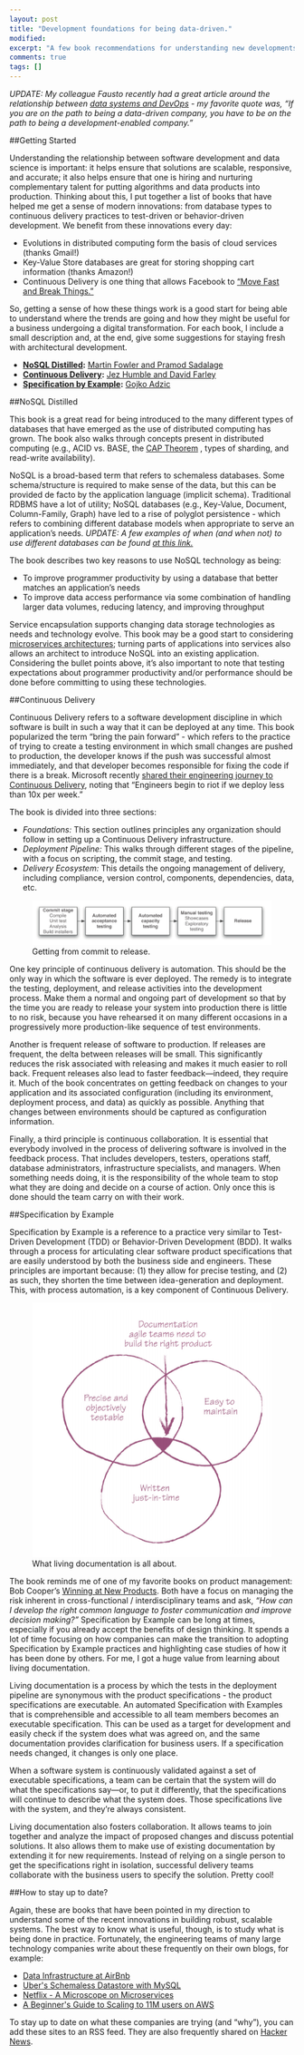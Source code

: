 ```yaml
---
layout: post
title: "Development foundations for being data-driven."
modified:
excerpt: "A few book recommendations for understanding new developments in software."
comments: true
tags: []
---
```


*UPDATE: My colleague Fausto recently had a great article around the relationship between [data systems and DevOps][1] - my favorite quote was, “If you are on the path to being a data-driven company, you have to be on the path to being a development-enabled company.”*

##Getting Started

Understanding the relationship between software development and data science is important: it helps ensure that solutions are scalable, responsive, and accurate; it also helps ensure that one is hiring and nurturing complementary talent for putting algorithms and data products into production. Thinking about this, I put together a list of books that have helped me get a sense of modern innovations: from database types to continuous delivery practices to test-driven or behavior-driven development. We benefit from these innovations every day: 

* Evolutions in distributed computing form the basis of cloud services (thanks Gmail!)
* Key-Value Store databases are great for storing shopping cart information (thanks Amazon!)
* Continuous Delivery is one thing that allows Facebook to [“Move Fast and Break Things.”][2]

So, getting a sense of how these things work is a good start for being able to understand where the trends are going and how they might be useful for a business undergoing a digital transformation. For each book, I include a small description and, at the end, give some suggestions for staying fresh with architectural development.

* **[NoSQL Distilled][3]:** [Martin Fowler and Pramod Sadalage][3]
* **[Continuous Delivery][4]:** [Jez Humble and David Farley][4]
* **[Specification by Example][5]:** [Gojko Adzic][5]

##NoSQL Distilled

This book is a great read for being introduced to the many different types of databases that have emerged as the use of distributed computing has grown. The book also walks through concepts present in distributed computing (e.g., ACID vs. BASE, the [CAP Theorem][6] , types of sharding, and read-write availability).

NoSQL is a broad-based term that refers to schemaless databases. Some schema/structure is required to make sense of the data, but this can be provided de facto by the application language (implicit schema). Traditional RDBMS have a lot of utility; NoSQL databases (e.g., Key-Value, Document, Column-Family, Graph) have led to a rise of polyglot persistence - which refers to combining different database models when appropriate to serve an application’s needs. *UPDATE: A few examples of when (and when not) to use different databases can be found [at this link.][7]*

The book describes two key reasons to use NoSQL technology as being:

* To improve programmer productivity by using a database that better matches an application’s needs
* To improve data access performance via some combination of handling larger data volumes, reducing latency, and improving throughput

Service encapsulation supports changing data storage technologies as needs and technology evolve. This book may be a good start to considering [microservices architectures][8]; turning parts of applications into services also allows an architect to introduce NoSQL into an existing application. Considering the bullet points above, it’s also important to note that testing expectations about programmer productivity and/or performance should be done before committing to using these technologies.

##Continuous Delivery

Continuous Delivery refers to a software development discipline in which software is built in such a way that it can be deployed at any time. This book popularized the term “bring the pain forward” - which refers to the practice of trying to create a testing environment in which small changes are pushed to production, the developer knows if the push was successful almost immediately, and that developer becomes responsible for fixing the code if there is a break. Microsoft recently [shared their engineering journey to Continuous Delivery][9], noting that “Engineers begin to riot if we deploy less than 10x per week.”

The book is divided into three sections:

* *Foundations:* This section outlines principles any organization should follow in setting up a Continuous Delivery infrastructure.
* *Deployment Pipeline:* This walks through different stages of the pipeline, with a focus on scripting, the commit stage, and testing.
* *Delivery Ecosystem:* This details the ongoing management of delivery, including compliance, version control, components, dependencies, data, etc.

<figure>
	<img src="/images/deploymentpipeline.png">
	<figcaption>Getting from commit to release.</figcaption>
</figure>

One key principle of continuous delivery is automation. This should be the only way in which the software is ever deployed. The remedy is to integrate the testing, deployment, and release activities into the development process. Make them a normal and ongoing part of development so that by the time you are ready to release your system into production there is little to no risk, because you have rehearsed it on many different occasions in a progressively more production-like sequence of test environments.

Another is frequent release of software to production. If releases are frequent, the delta between releases will be small. This significantly reduces the risk associated with releasing and makes it much easier to roll back. Frequent releases also lead to faster feedback—indeed, they require it. Much of the book concentrates on getting feedback on changes to your application and its associated configuration (including its environment, deployment process, and data) as quickly as possible. Anything that changes between environments should be captured as configuration information. 

Finally, a third principle is continuous collaboration. It is essential that everybody involved in the process of delivering software is involved in the feedback process. That includes developers, testers, operations staff, database administrators, infrastructure specialists, and managers. When something needs doing, it is the responsibility of the whole team to stop what they are doing and decide on a course of action. Only once this is done should the team carry on with their work.

##Specification by Example

Specification by Example is a reference to a practice very similar to Test-Driven Development (TDD) or Behavior-Driven Development (BDD). It walks through a process for articulating clear software product specifications that are easily understood by both the business side and engineers. These principles are important because: (1) they allow for precise testing, and (2) as such, they shorten the time between idea-generation and deployment. This, with process automation, is a key component of Continuous Delivery. 

<figure>
	<img src="/images/livingdocumentation.png">
	<figcaption>What living documentation is all about.</figcaption>
</figure>

The book reminds me of one of my favorite books on product management: Bob Cooper’s [Winning at New Products][10]. Both have a focus on managing the risk inherent in cross-functional / interdisciplinary teams and ask, *“How can I develop the right common language to foster communication and improve decision making?”* Specification by Example can be long at times, especially if you already accept the benefits of design thinking. It spends a lot of time focusing on how companies can make the transition to adopting Specification by Example practices and highlighting case studies of how it has been done by others. For me, I got a huge value from learning about living documentation.

Living documentation is a process by which the tests in the deployment pipeline are synonymous with the product specifications - the product specifications are executable. An automated Specification with Examples that is comprehensible and accessible to all team members becomes an executable specification. This can be used as a target for development and easily check if the system does what was agreed on, and the same documentation provides clarification for business users. If a specification needs changed, it changes is only one place.

When a software system is continuously validated against a set of executable specifications, a team can be certain that the system will do what the specifications say—or, to put it differently, that the specifications will continue to describe what the system does. Those specifications live with the system, and they’re always consistent.

Living documentation also fosters collaboration. It allows teams to join together and analyze the impact of proposed changes and discuss potential solutions. It also allows them to make use of existing documentation by extending it for new requirements. Instead of relying on a single person to get the specifications right in isolation, successful delivery teams collaborate with the business users to specify the solution. Pretty cool!

##How to stay up to date?

Again, these are books that have been pointed in my direction to understand some of the recent innovations in building robust, scalable systems. The best way to know what is useful, though, is to study what is being done in practice. Fortunately, the engineering teams of many large technology companies write about these frequently on their own blogs, for example:

* [Data Infrastructure at AirBnb][11]
* [Uber's Schemaless Datastore with MySQL][12]
* [Netflix - A Microscope on Microservices][13]
* [A Beginner's Guide to Scaling to 11M users on AWS][14]

To stay up to date on what these companies are trying (and “why”), you can add these sites to an RSS feed. They are also frequently shared on [Hacker News][15]. 
 


[1]: http://www.svds.com/connecting-data-systems-and-devops/
[2]: https://xkcd.com/1428/
[3]: http://www.amazon.com/NoSQL-Distilled-Emerging-Polyglot-Persistence/dp/0321826620
[4]: http://www.amazon.com/Continuous-Delivery-Deployment-Automation-Addison-Wesley/dp/0321601912
[5]: http://www.amazon.com/Specification-Example-Successful-Deliver-Software/dp/1617290084
[6]: http://www.julianbrowne.com/article/viewer/brewers-cap-theorem
[7]: http://bradaallen.com/database-primers/
[8]: http://martinfowler.com/articles/microservices.html
[9]: http://stories.visualstudio.com/bing-continuous-delivery/
[10]: http://www.amazon.com/Winning-New-Products-Creating-Innovation/dp/0465025781
[11]: http://medium.stfi.re/airbnb-engineering/data-infrastructure-at-airbnb-8adfb34f169c?sf=dyyrrp#.y25n7dfss
[12]: https://eng.uber.com/schemaless-part-one/
[13]: http://techblog.netflix.com/2015/02/a-microscope-on-microservices.html
[14]: http://highscalability.com/blog/2016/1/11/a-beginners-guide-to-scaling-to-11-million-users-on-amazons.html
[15]: https://news.ycombinator.com/